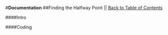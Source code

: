 #**Documentation**
##Finding the Halfway Point || [Back to Table of Contents](_content.md)

####Intro

####Coding
